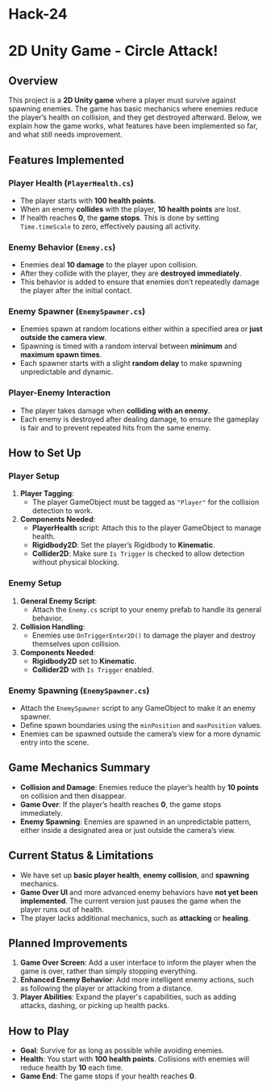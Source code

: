 # Hack-24
# 2D Unity Game - Circle Attack!

## Overview

This project is a **2D Unity game** where a player must survive against spawning enemies. The game has basic mechanics where enemies reduce the player’s health on collision, and they get destroyed afterward. Below, we explain how the game works, what features have been implemented so far, and what still needs improvement.

## Features Implemented

### Player Health (`PlayerHealth.cs`)
- The player starts with **100 health points**.
- When an enemy **collides** with the player, **10 health points** are lost.
- If health reaches **0**, the **game stops**. This is done by setting `Time.timeScale` to zero, effectively pausing all activity.

### Enemy Behavior (`Enemy.cs`)
- Enemies deal **10 damage** to the player upon collision.
- After they collide with the player, they are **destroyed immediately**.
- This behavior is added to ensure that enemies don’t repeatedly damage the player after the initial contact.

### Enemy Spawner (`EnemySpawner.cs`)
- Enemies spawn at random locations either within a specified area or **just outside the camera view**.
- Spawning is timed with a random interval between **minimum** and **maximum spawn times**.
- Each spawner starts with a slight **random delay** to make spawning unpredictable and dynamic.

### Player-Enemy Interaction
- The player takes damage when **colliding with an enemy**.
- Each enemy is destroyed after dealing damage, to ensure the gameplay is fair and to prevent repeated hits from the same enemy.

## How to Set Up

### Player Setup
1. **Player Tagging**:
   - The player GameObject must be tagged as `"Player"` for the collision detection to work.
2. **Components Needed**:
   - **PlayerHealth** script: Attach this to the player GameObject to manage health.
   - **Rigidbody2D**: Set the player’s Rigidbody to **Kinematic**.
   - **Collider2D**: Make sure `Is Trigger` is checked to allow detection without physical blocking.

### Enemy Setup
1. **General Enemy Script**:
   - Attach the `Enemy.cs` script to your enemy prefab to handle its general behavior.
2. **Collision Handling**:
   - Enemies use `OnTriggerEnter2D()` to damage the player and destroy themselves upon collision.
3. **Components Needed**:
   - **Rigidbody2D** set to **Kinematic**.
   - **Collider2D** with `Is Trigger` enabled.

### Enemy Spawning (`EnemySpawner.cs`)
- Attach the `EnemySpawner` script to any GameObject to make it an enemy spawner.
- Define spawn boundaries using the `minPosition` and `maxPosition` values.
- Enemies can be spawned outside the camera’s view for a more dynamic entry into the scene.

## Game Mechanics Summary

- **Collision and Damage**: Enemies reduce the player’s health by **10 points** on collision and then disappear.
- **Game Over**: If the player’s health reaches **0**, the game stops immediately.
- **Enemy Spawning**: Enemies are spawned in an unpredictable pattern, either inside a designated area or just outside the camera’s view.

## Current Status & Limitations

- We have set up **basic player health**, **enemy collision**, and **spawning** mechanics.
- **Game Over UI** and more advanced enemy behaviors have **not yet been implemented**. The current version just pauses the game when the player runs out of health.
- The player lacks additional mechanics, such as **attacking** or **healing**.

## Planned Improvements

1. **Game Over Screen**: Add a user interface to inform the player when the game is over, rather than simply stopping everything.
2. **Enhanced Enemy Behavior**: Add more intelligent enemy actions, such as following the player or attacking from a distance.
3. **Player Abilities**: Expand the player's capabilities, such as adding attacks, dashing, or picking up health packs.

## How to Play

- **Goal**: Survive for as long as possible while avoiding enemies.
- **Health**: You start with **100 health points**. Collisions with enemies will reduce health by **10** each time.
- **Game End**: The game stops if your health reaches **0**.
